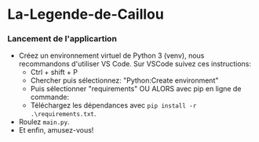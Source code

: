 # La-Legende-de-Caillou

### Lancement de l'applicartion
- Créez un environnement virtuel de Python 3 (venv), nous recommandons d'utiliser VS Code.
    Sur VSCode suivez ces instructions:
    - Ctrl + shift + P
    - Chercher puis sélectionnez: "Python:Create environment"
    - Puis sélectionner "requirements"
    OU ALORS avec pip en ligne de commande: 
    - Téléchargez les dépendances avec `pip install -r .\requirements.txt`.
- Roulez `main.py`.
- Et enfin, amusez-vous!
